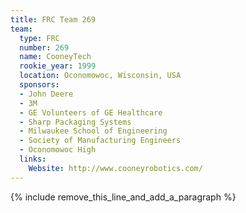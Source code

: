 ```yaml
---
title: FRC Team 269
team:
  type: FRC
  number: 269
  name: CooneyTech
  rookie_year: 1999
  location: Oconomowoc, Wisconsin, USA
  sponsors:
  - John Deere
  - 3M
  - GE Volunteers of GE Healthcare
  - Sharp Packaging Systems
  - Milwaukee School of Engineering
  - Society of Manufacturing Engineers
  - Oconomowoc High
  links:
    Website: http://www.cooneyrobotics.com/
---
```


{% include remove_this_line_and_add_a_paragraph %}